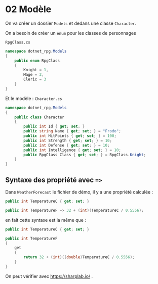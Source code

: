 # 02 Modèle

On va créer un dossier `Models` et dedans une classe `Character`.

On a besoin de créer un `enum` pour les classes de personnages

`RpgClass.cs`

```cs
namespace dotnet_rpg.Models
{
    public enum RpgClass
    {
        Knight = 1,
        Mage = 2,
        Cleric = 3
    }
}
```

Et le modèle : `Character.cs`

```cs
namespace dotnet_rpg.Models
{
    public class Character
    {
        public int Id { get; set; }
        public string Name { get; set; } = "Frodo";
        public int HitPoints { get; set; } = 100;
        public int Strength { get; set; } = 10;
        public int Defense { get; set; } = 10;
        public int Intelligence { get; set; } = 10;
        public RpgClass Class { get; set; } = RpgClass.Knight;
    }
}
```



## Syntaxe des propriété avec `=>`

Dans `WeatherForecast` le fichier de démo, il y a une propriété calculée :

```csharp
public int TemperatureC { get; set; }

public int TemperatureF => 32 + (int)(TemperatureC / 0.5556);
```

en fait cette syntaxe est la même que :

```csharp
public int TemperatureC { get; set; }

public int TemperatureF
{
    get
    {
        return 32 + (int)((double)TemperatureC / 0.5556);
    }
}
```

On peut vérifier avec https://sharplab.io/ .

